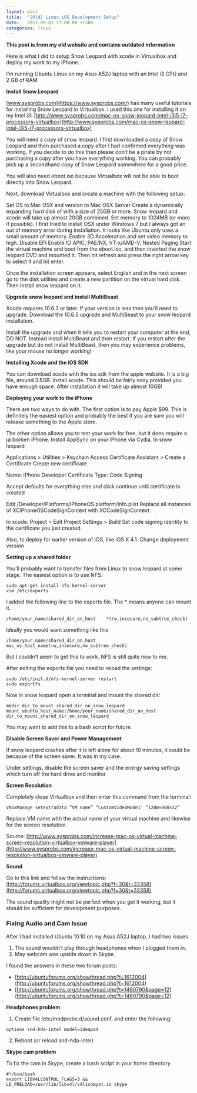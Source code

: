 ```yaml
---
layout: post
title:  "[Old] Linux iOS Development Setup"
date:   2011-09-01 17:00:00 +1300
categories: linux
---
```

**This post is from my old website and contains outdated information**

Here is what I did to setup Snow Leopard with xcode in Virtualbox and deploy my work to my iPhone.

I’m running Ubuntu Linux on my Asus A52J laptop with an Intel i3 CPU and 2 GB of RAM

**Install Snow Leopard**

[www.sysprobs.com](https://www.sysprobs.com/) has many useful tutorials for installing Snow Leopard in Virtualbox. I used this one for installing it on my Intel i3: [http://www.sysprobs.com/mac-os-snow-leopard-intel-i3i5-i7-processors-virtualbox](http://www.sysprobs.com/mac-os-snow-leopard-intel-i3i5-i7-processors-virtualbox)

You will need a copy of snow leopard. I first downloaded a copy of Snow Leopard and then purchased a copy after I had confirmed everything was working. If you decide to do this then please don’t be a pirate by not purchasing a copy after you have everything working. You can probably pick up a secondhand copy of Snow Leopard somewhere for a good price.

You will also need eboot.iso because Virtualbox will not be able to boot directly into Snow Leopard.

Next, download Virtualbox and create a machine with the following setup:

Set OS to Mac OSX and version to Mac OSX Server
Create a dynamically expanding hard disk of with a size of 25GB or more. Snow leopard and xcode will take up almost 20GB combined. Set memory to 1024MB (or more if possible). I first tried to install OSX under Windows 7 but I always got an out of memory error during installation. It looks like Ubuntu only uses a small amount of memory.
Enable 3D Acceleration and set video memory to high.
Disable EFI
Enable IO APIC, PAE/NX, VT-x/AMD-V, Nested Paging
Start the virtual machine and boot from the eboot.iso, and then inserted the snow leopard DVD and mounted it. Then hit refresh and press the right arrow key to select it and hit enter.

Once the installation screen appears, select English and in the next screen go to the disk utilities and create a new partition on the virtual hard disk. Then install snow leopard on it.

**Upgrade snow leopard and install MultiBeast**

Xcode requires 10.6.3 or later. If your version is less then you’ll need to upgrade.
Download the 10.6.5 upgrade and MultiBeast to your snow leopard installation.

Install the upgrade and when it tells you to restart your computer at the end, DO NOT. Instead install MultiBeast and then restart. If you restart after the upgrade but do not install MultiBeast, then you may experience problems, like your mouse no longer working!

**Installing Xcode and the iOS SDK**

You can download xcode with the ios sdk from the apple website. It is a big file, around 3.5GB.
Install xcode. This should be fairly easy provided you have enough space. After installation it will take up almost 10GB!

**Deploying your work to the iPhone**

There are two ways to do with. The first option is to pay Apple $99. This is definitely the easiest option and probably the best if you are sure you will release something to the Apple store.

The other option allows you to test your work for free, but it does require a jailborken iPhone.
Install AppSync on your iPhone via Cydia.
In snow leopard

Applications > Utilities > Keychain Access
Certificate Assistant > Create a Certificate
Create new certificate

Name: iPhone Developer
Certificate Type: Code Signing

Accept defaults for everything else and click continue until certificate is created

Edit /Developer/Platforms/iPhoneOS.platform/Info.plist
Replace all instances of XCiPhoneOSCodeSignContext with XCCodeSignContext

In xcode: Project > Edit Project Settings > Build
Set code signing identity to the certificate you just created.

Also, to deploy for earlier version of iOS, like iOS X 4.1. Change deployment version

**Setting up a shared folder**

You’ll probably want to transfer files from Linux to snow leopard at some stage. The easiest option is to use NFS.

```console
sudo apt-get install nfs-kernel-server
vim /etc/exports
```
I added the following line to the exports file. The * means anyone can mount it.

```console
/home/your_name/shared_dir_on_host    *(rw,insecure,no_subtree_check)
```
Ideally you would want something like this

```console
/home/your_name/shared_dir_on_host    mac_os_host_name(rw,insecure,no_subtree_check)
```
But I couldn’t seem to get this to work. NFS is still quite new to me.

After editing the exports file you need to reload the settings:

```console
sudo /etc/init.d/nfs-kernel-server restart
sudo exportfs
```
Now in snow leopard open a terminal and mount the shared dir:

```console
mkdir dir_to_mount_shared_dir_on_snow_leopard
mount ubuntu_host_name:/home/your_name/shared_dir_on_host dir_to_mount_shared_dir_on_snow_leopard
```

You may want to add this to a bash script for future.

**Disable Screen Saver and Power Management**

If snow leopard crashes after it is left alone for about 10 minutes, it could be because of the screen saver. It was in my case.

Under settings, disable the screen saver and the energy saving settings which turn off the hard drive and monitor.

**Screen Resolution**

Completely close Virtualbox and then enter this command from the terminal:

```console
VBoxManage setextradata “VM name” “CustomVideoMode1″ “1280×800×32”
```

Replace VM name with the actual name of your virtual machine and likewise for the screen resolution.

Source: [http://www.sysprobs.com/increase-mac-os-virtual-machine-screen-resolution-virtualbox-vmware-player](http://www.sysprobs.com/increase-mac-os-virtual-machine-screen-resolution-virtualbox-vmware-player)

**Sound**

Go to this link and follow the instructions: [http://forums.virtualbox.org/viewtopic.php?f=30&t=33358](http://forums.virtualbox.org/viewtopic.php?f=30&t=33358)

The sound quality might not be perfect when you get it working, but it should be sufficient for development purposes.


### Fixing Audio and Cam Issue
After I had installed Ubuntu 10.10 on my Asus A52J laptop, I had two issues
1. The sound wouldn’t play through headphones when I plugged them in.
2. May webcam was upside down in Skype.

I found the answers in these two forum posts:
* [http://ubuntuforums.org/showthread.php?t=1612004](http://ubuntuforums.org/showthread.php?t=1612004)
* [http://ubuntuforums.org/showthread.php?t=1460790&page=12](http://ubuntuforums.org/showthread.php?t=1460790&page=12)

**Headphones problem**

1. Create file /etc/modprobe.d/sound.conf, and enter the following:
```console
options snd-hda-intel model=ideapad
```

2. Reboot (or reload snd-hda-intel)

**Skype cam problem**

To fix the cam in Skype, create a bash script in your home directory
```console
#!/bin/bash
export LIBV4LCONTROL_FLAGS=3 && LD_PRELOAD=/usr/lib/libv4l/v4l1compat.so skype
```
